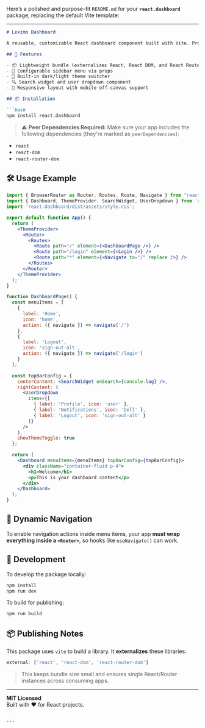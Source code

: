 ﻿Here’s a polished and purpose-fit `README.md` for your **`react.dashboard`** package, replacing the default Vite template:

---

```md
# Leximo Dashboard

A reusable, customizable React dashboard component built with Vite. Provides a top bar, sidebar, and theming support — all configurable via props. Designed to integrate cleanly into apps that already use React Router.

## 🚀 Features

- 📦 Lightweight bundle (externalizes React, React DOM, and React Router)
- 🧩 Configurable sidebar menu via props
- 🎨 Built-in dark/light theme switcher
- 🔍 Search widget and user dropdown component
- 📱 Responsive layout with mobile off-canvas support

## 📦 Installation

```bash
npm install react.dashboard
```

> ⚠️ **Peer Dependencies Required:**
Make sure your app includes the following dependencies (they're marked as `peerDependencies`):
- `react`
- `react-dom`
- `react-router-dom`

## 🛠️ Usage Example

```jsx
import { BrowserRouter as Router, Routes, Route, Navigate } from "react-router-dom";
import { Dashboard, ThemeProvider, SearchWidget, UserDropdown } from 'react.dashboard';
import 'react.dashboard/dist/assets/style.css';

export default function App() {
  return (
    <ThemeProvider>
      <Router>
        <Routes>
          <Route path="/" element={<DashboardPage />} />
          <Route path="/login" element={<Login />} />
          <Route path="*" element={<Navigate to="/" replace />} />
        </Routes>
      </Router>
    </ThemeProvider>
  );
}

function DashboardPage() {
  const menuItems = [
    {
      label: 'Home',
      icon: 'home',
      action: ({ navigate }) => navigate('/')
    },
    {
      label: 'Logout',
      icon: 'sign-out-alt',
      action: ({ navigate }) => navigate('/login')
    }
  ];

  const topBarConfig = {
    centerContent: <SearchWidget onSearch={console.log} />,
    rightContent: (
      <UserDropdown
        items={[
          { label: 'Profile', icon: 'user' },
          { label: 'Notifications', icon: 'bell' },
          { label: 'Logout', icon: 'sign-out-alt' }
        ]}
      />
    ),
    showThemeToggle: true
  };

  return (
    <Dashboard menuItems={menuItems} topBarConfig={topBarConfig}>
      <div className="container-fluid p-4">
        <h1>Welcome</h1>
        <p>This is your dashboard content</p>
      </div>
    </Dashboard>
  );
}
```

## 🔄 Dynamic Navigation

To enable navigation actions inside menu items, your app **must wrap everything inside a `<Router>`**, so hooks like `useNavigate()` can work.

## 🧪 Development

To develop the package locally:

```bash
npm install
npm run dev
```

To build for publishing:

```bash
npm run build
```

## 📦 Publishing Notes

This package uses `vite` to build a library. It **externalizes** these libraries:

```js
external: ['react', 'react-dom', 'react-router-dom']
```

> This keeps bundle size small and ensures single React/Router instances across consuming apps.

---

**MIT Licensed**  
Built with ❤️ for React projects.
```

---
